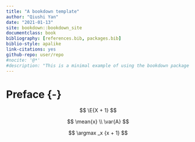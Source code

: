 ```yaml
--- 
title: "A bookdown template"
author: "Qiushi Yan"
date: "2021-01-13"
site: bookdown::bookdown_site
documentclass: book
bibliography: [references.bib, packages.bib]
biblio-style: apalike
link-citations: yes
github-repo: user/repo
#nocite: '@*'
#description: "This is a minimal example of using the bookdown package to write a book. The output format for this example is bookdown::gitbook."
---
```


# Preface {-}

$$
\E{X + 1}
$$

$$
\mean{x} \\
\var{A}
$$


$$
\argmax _x {x + 1}
$$
